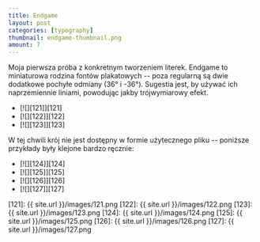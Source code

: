 ```yaml
---
title: Endgame
layout: post
categories: [typography]
thumbnail: endgame-thumbnail.png
amount: 7
---
```


Moja pierwsza próba z konkretnym tworzeniem literek. Endgame to miniaturowa rodzina fontów plakatowych -- poza regularną są dwie dodatkowe pochyłe odmiany (36° i -36°). Sugestia jest, by używać ich naprzemiennie liniami, powodując jakby trójwymiarowy efekt.

* [![][121]][121]
* [![][122]][122]
* [![][123]][123]

W tej chwili krój nie jest dostępny w formie użytecznego pliku -- poniższe przykłady były klejone bardzo ręcznie:

* [![][124]][124]
* [![][125]][125]
* [![][126]][126]
* [![][127]][127]

[121]: {{ site.url }}/images/121.png
[122]: {{ site.url }}/images/122.png
[123]: {{ site.url }}/images/123.png
[124]: {{ site.url }}/images/124.png
[125]: {{ site.url }}/images/125.png
[126]: {{ site.url }}/images/126.png
[127]: {{ site.url }}/images/127.png